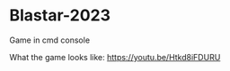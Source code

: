 # Blastar-2023
Game in cmd console

What the game looks like:
<a href="https://youtu.be/Htkd8iFDURU" target="_blank">https://youtu.be/Htkd8iFDURU</a>
